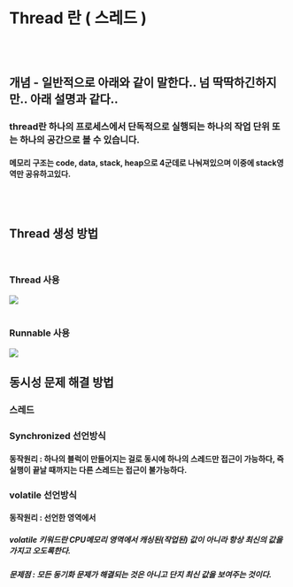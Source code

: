 # Thread 란 ( 스레드 )
<br><br>
## 개념 - 일반적으로 아래와 같이 말한다.. 넘 딱딱하긴하지만.. 아래 설명과 같다..
### thread란 하나의 프로세스에서 단독적으로 실행되는 하나의 작업 단위 또는 하나의 공간으로 볼 수 있습니다.
#### 메모리 구조는 code, data, stack, heap으로 4군데로 나눠져있으며 이중에 stack영역만 공유하고있다.
<br><br>
## Thread 생성 방법
<br>

### Thread 사용
<img src="https://user-images.githubusercontent.com/42057185/166498033-c4a50bb1-9388-4a81-a6b8-cc74e69b0424.png"/>
<br><br>

### Runnable 사용
<img src="https://user-images.githubusercontent.com/42057185/166496813-b6b5cc73-bfc3-4a40-b598-3b564baa84e5.png"/>

## 동시성 문제 해결 방법
### 스레드 
### Synchronized 선언방식
#### 동작원리 : 하나의 블럭이 만들어지는 걸로 동시에 하나의 스레드만 접근이 가능하다, 즉 실행이 끝날 때까지는 다른 스레드는 접근이 불가능하다.
### volatile 선언방식
#### 동작원리 : 선언한 영역에서 
##### volatile 키워드란 CPU메모리 영역에서 캐싱된(작업된) 값이 아니라 항상 최신의 값을 가지고 오도록한다.
##### 문제점 : 모든 동기화 문제가 해결되는 것은 아니고 단지 최신 값을 보여주는 것이다.
